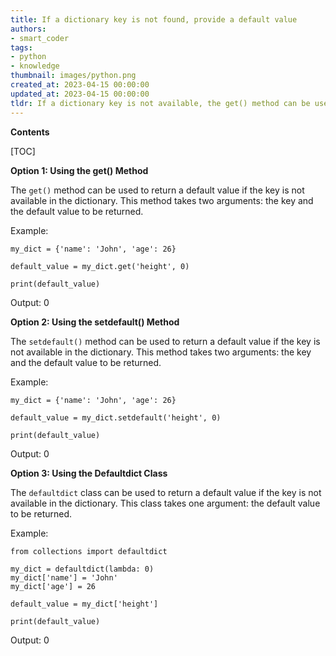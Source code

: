 ```yaml
---
title: If a dictionary key is not found, provide a default value
authors:
- smart_coder
tags:
- python
- knowledge
thumbnail: images/python.png
created_at: 2023-04-15 00:00:00
updated_at: 2023-04-15 00:00:00
tldr: If a dictionary key is not available, the get() method can be used to return a default value.
---
```


**Contents**

[TOC]

**Option 1: Using the get() Method**

The `get()` method can be used to return a default value if the key is not available in the dictionary. This method takes two arguments: the key and the default value to be returned.

Example: 

```
my_dict = {'name': 'John', 'age': 26}

default_value = my_dict.get('height', 0)

print(default_value)
```

Output: 0

**Option 2: Using the setdefault() Method**

The `setdefault()` method can be used to return a default value if the key is not available in the dictionary. This method takes two arguments: the key and the default value to be returned.

Example: 

```
my_dict = {'name': 'John', 'age': 26}

default_value = my_dict.setdefault('height', 0)

print(default_value)
```

Output: 0

**Option 3: Using the Defaultdict Class**

The `defaultdict` class can be used to return a default value if the key is not available in the dictionary. This class takes one argument: the default value to be returned.

Example: 

```
from collections import defaultdict

my_dict = defaultdict(lambda: 0)
my_dict['name'] = 'John'
my_dict['age'] = 26

default_value = my_dict['height']

print(default_value)
```

Output: 0
